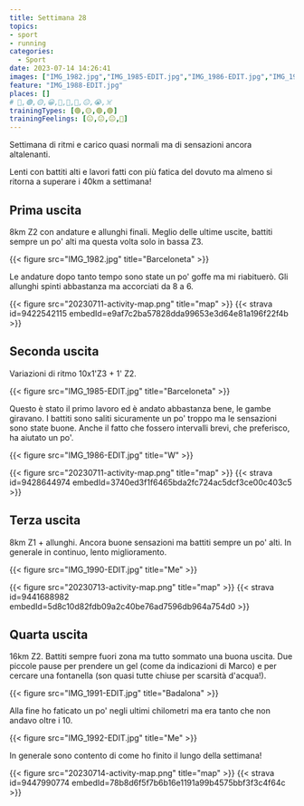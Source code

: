 ```yaml
---
title: Settimana 28
topics:
- sport
- running
categories:
  - Sport
date: 2023-07-14 14:26:41
images: ["IMG_1982.jpg","IMG_1985-EDIT.jpg","IMG_1986-EDIT.jpg","IMG_1988-EDIT.jpg","IMG_1990-EDIT.jpg","IMG_1991-EDIT.jpg","IMG_1992-EDIT.jpg"]
feature: "IMG_1988-EDIT.jpg"
places: []
# 🔴,🟢,🟡,😀,🙁,🫤,🙂,😐,😭,☠️
trainingTypes: [🟢,🟡,🟢,🟢]
trainingFeelings: [😐,😐,😐,🙂]
---
```

Settimana di ritmi e carico quasi normali ma di sensazioni ancora altalenanti.
<!--more--> 

Lenti con battiti alti e lavori fatti con più fatica del dovuto ma almeno si ritorna a superare i 40km a settimana!


## Prima uscita
8km Z2 con andature e allunghi finali. Meglio delle ultime uscite, battiti sempre un po' alti ma questa volta solo in bassa Z3.

{{< figure src="IMG_1982.jpg" title="Barceloneta" >}}

Le andature dopo tanto tempo sono state un po' goffe ma mi riabituerò. Gli allunghi spinti abbastanza ma accorciati da 8 a 6.

{{< figure src="20230711-activity-map.png" title="map" >}}
{{< strava id=9422542115 embedId=e9af7c2ba57828dda99653e3d64e81a196f22f4b >}}

## Seconda uscita

Variazioni di ritmo 10x1'Z3 + 1' Z2. 

{{< figure src="IMG_1985-EDIT.jpg" title="Barceloneta" >}}

Questo è stato il primo lavoro ed è andato abbastanza bene, le gambe giravano. I battiti sono saliti sicuramente un po' troppo ma le sensazioni sono state buone. Anche il fatto che fossero intervalli brevi, che preferisco, ha aiutato un po'.

{{< figure src="IMG_1986-EDIT.jpg" title="W" >}}

{{< figure src="20230711-activity-map.png" title="map" >}}
{{< strava id=9428644974 embedId=3740ed3f1f6465bda2fc724ac5dcf3ce00c403c5 >}}

## Terza uscita

8km Z1 + allunghi. Ancora buone sensazioni ma battiti sempre un po' alti. In generale in continuo, lento miglioramento.

{{< figure src="IMG_1990-EDIT.jpg" title="Me" >}}

{{< figure src="20230713-activity-map.png" title="map" >}}
{{< strava id=9441688982 embedId=5d8c10d82fdb09a2c40be76ad7596db964a754d0 >}}

## Quarta uscita

16km Z2. Battiti sempre fuori zona ma tutto sommato una buona uscita. Due piccole pause per prendere un gel (come da indicazioni di Marco) e per cercare una fontanella (son quasi tutte chiuse per scarsità d'acqua!).

{{< figure src="IMG_1991-EDIT.jpg" title="Badalona" >}}

Alla fine ho faticato un po' negli ultimi chilometri ma era tanto che non andavo oltre i 10.

{{< figure src="IMG_1992-EDIT.jpg" title="Me" >}}

In generale sono contento di come ho finito il lungo della settimana!

{{< figure src="20230714-activity-map.png" title="map" >}}
{{< strava id=9447990774 embedId=78b8d6f5f7b6b16e1191a99b4575bbf3f3c4f64c >}}
